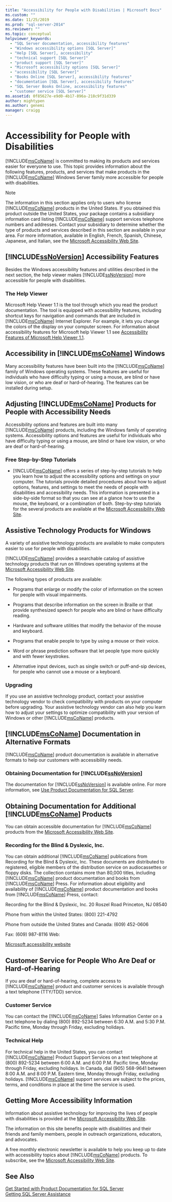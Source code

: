 ```yaml
---
title: "Accessibility for People with Disabilities | Microsoft Docs"
ms.custom: ""
ms.date: 11/25/2019
ms.prod: "sql-server-2014"
ms.reviewer: ""
ms.topic: conceptual
helpviewer_keywords: 
  - "SQL Server documentation, accessibility features"
  - "Windows accessibility options [SQL Server]"
  - "Help [SQL Server], accessibility"
  - "technical support [SQL Server]"
  - "product support [SQL Server]"
  - "Microsoft accessibility options [SQL Server]"
  - "accessibility [SQL Server]"
  - "Books Online [SQL Server], accessibility features"
  - "documentation [SQL Server], accessibility features"
  - "SQL Server Books Online, accessibility features"
  - "customer service [SQL Server]"
ms.assetid: 0f85627e-e9d0-4b17-896a-218c9f31d339
author: mightypen
ms.author: genemi
manager: craigg
---
```

# Accessibility for People with Disabilities
  [!INCLUDE[msCoName](../includes/msconame-md.md)] is committed to making its products and services easier for everyone to use. This topic provides information about the following features, products, and services that make products in the [!INCLUDE[msCoName](../includes/msconame-md.md)] Windows Server family more accessible for people with disabilities.  
  
> [!NOTE]  
>  The information in this section applies only to users who license [!INCLUDE[msCoName](../includes/msconame-md.md)] products in the United States. If you obtained this product outside the United States, your package contains a subsidiary information card listing [!INCLUDE[msCoName](../includes/msconame-md.md)] support services telephone numbers and addresses. Contact your subsidiary to determine whether the type of products and services described in this section are available in your area. For more information, available in English, French, Spanish, Chinese, Japanese, and Italian, see the [Microsoft Accessibility Web Site](https://go.microsoft.com/fwlink/?LinkID=8287).  
  
## [!INCLUDE[ssNoVersion](../includes/ssnoversion-md.md)] Accessibility Features  
 Besides the Windows accessibility features and utilities described in the next section, the help viewer makes [!INCLUDE[ssNoVersion](../includes/ssnoversion-md.md)] more accessible for people with disabilities.  
  
### The Help Viewer  
 Microsoft Help Viewer 1.1 is the tool through which you read the product documentation. The tool is equipped with accessibility features, including shortcut keys for navigation and commands that are included in [!INCLUDE[msCoName](../includes/msconame-md.md)] Internet Explorer. For example, it lets you change the colors of the display on your computer screen. For information about accessibility features for Microsoft help Viewer 1.1 see [Accessibility Features of Microsoft Help Viewer 1.1](https://go.microsoft.com/fwlink/?LinkID=220144).  
  
## Accessibility in [!INCLUDE[msCoName](../includes/msconame-md.md)] Windows  
 Many accessibility features have been built into the [!INCLUDE[msCoName](../includes/msconame-md.md)] family of Windows operating systems. These features are useful for individuals who have difficulty typing or using a mouse, are blind or have low vision, or who are deaf or hard-of-hearing. The features can be installed during setup.  
  
## Adjusting [!INCLUDE[msCoName](../includes/msconame-md.md)] Products for People with Accessibility Needs  
 Accessibility options and features are built into many [!INCLUDE[msCoName](../includes/msconame-md.md)] products, including the Windows family of operating systems. Accessibility options and features are useful for individuals who have difficulty typing or using a mouse, are blind or have low vision, or who are deaf or hard-of-hearing.  
  
### Free Step-by-Step Tutorials  
  
-   [!INCLUDE[msCoName](../includes/msconame-md.md)] offers a series of step-by-step tutorials to help you learn how to adjust the accessibility options and settings on your computer. The tutorials provide detailed procedures about how to adjust options, features, and settings to meet the needs of people with disabilities and accessibility needs. This information is presented in a side-by-side format so that you can see at a glance how to use the mouse, the keyboard, or a combination of both. Step-by-step tutorials for the several products are available at the [Microsoft Accessibility Web Site](https://go.microsoft.com/fwlink/?LinkID=67163).  
  
## Assistive Technology Products for Windows  
 A variety of assistive technology products are available to make computers easier to use for people with disabilities.  
  
 [!INCLUDE[msCoName](../includes/msconame-md.md)] provides a searchable catalog of assistive technology products that run on Windows operating systems at the [Microsoft Accessibility Web Site](https://go.microsoft.com/fwlink/?LinkID=67166).  
  
 The following types of products are available:  
  
-   Programs that enlarge or modify the color of information on the screen for people with visual impairments.  
  
-   Programs that describe information on the screen in Braille or that provide synthesized speech for people who are blind or have difficulty reading.  
  
-   Hardware and software utilities that modify the behavior of the mouse and keyboard.  
  
-   Programs that enable people to type by using a mouse or their voice.  
  
-   Word or phrase prediction software that let people type more quickly and with fewer keystrokes.  
  
-   Alternative input devices, such as single switch or puff-and-sip devices, for people who cannot use a mouse or a keyboard.  
  
### Upgrading  
 If you use an assistive technology product, contact your assistive technology vendor to check compatibility with products on your computer before upgrading. Your assistive technology vendor can also help you learn how to adjust your settings to optimize compatibility with your version of Windows or other [!INCLUDE[msCoName](../includes/msconame-md.md)] products.  
  
## [!INCLUDE[msCoName](../includes/msconame-md.md)] Documentation in Alternative Formats  
 [!INCLUDE[msCoName](../includes/msconame-md.md)] product documentation is available in alternative formats to help our customers with accessibility needs.  
  
### Obtaining Documentation for [!INCLUDE[ssNoVersion](../includes/ssnoversion-md.md)]  
 The documentation for [!INCLUDE[ssNoVersion](../includes/ssnoversion-md.md)] is available online. For more information, see [Use Product Documentation for SQL Server](../2014-toc/index.yml).  
  
## Obtaining Documentation for Additional [!INCLUDE[msCoName](../includes/msconame-md.md)] Products  
 You can obtain accessible documentation for [!INCLUDE[msCoName](../includes/msconame-md.md)] products from the [Microsoft Accessibility Web Site](https://go.microsoft.com/fwlink/?LinkID=67164).  
  
### Recording for the Blind & Dyslexic, Inc.  
 You can obtain additional [!INCLUDE[msCoName](../includes/msconame-md.md)] publications from Recording for the Blind & Dyslexic, Inc. These documents are distributed to registered, eligible members of the distribution service on audiocassettes or floppy disks. The collection contains more than 80,000 titles, including [!INCLUDE[msCoName](../includes/msconame-md.md)] product documentation and books from [!INCLUDE[msCoName](../includes/msconame-md.md)] Press. For information about eligibility and availability of [!INCLUDE[msCoName](../includes/msconame-md.md)] product documentation and books from [!INCLUDE[msCoName](../includes/msconame-md.md)] Press, contact:  
  
 Recording for the Blind & Dyslexic, Inc. 20 Roszel Road Princeton, NJ 08540  
  
 Phone from within the United States: (800) 221-4792  
  
 Phone from outside the United States and Canada: (609) 452-0606  
  
 Fax: (609) 987-8116 Web: 

[Microsoft accessibility website](https://www.microsoft.com/accessibility/)  
  
## Customer Service for People Who Are Deaf or Hard-of-Hearing  
 If you are deaf or hard-of-hearing, complete access to [!INCLUDE[msCoName](../includes/msconame-md.md)] product and customer services is available through a text telephone (TTY/TDD) service.  
  
### Customer Service  
 You can contact the [!INCLUDE[msCoName](../includes/msconame-md.md)] Sales Information Center on a text telephone by dialing (800) 892-5234 between 6:30 A.M. and 5:30 P.M. Pacific time, Monday through Friday, excluding holidays.  
  
### Technical Help  
 For technical help in the United States, you can contact [!INCLUDE[msCoName](../includes/msconame-md.md)] Product Support Services on a text telephone at (800) 892-5234 between 6:00 A.M. and 6:00 P.M. Pacific time, Monday through Friday, excluding holidays. In Canada, dial (905) 568-9641 between 8:00 A.M. and 8:00 P.M. Eastern time, Monday through Friday, excluding holidays. [!INCLUDE[msCoName](../includes/msconame-md.md)] support services are subject to the prices, terms, and conditions in place at the time the service is used.  
  
## Getting More Accessibility Information  
 Information about assistive technology for improving the lives of people with disabilities is provided at the [Microsoft Accessibility Web Site](https://go.microsoft.com/fwlink/?LinkID=8287).  
  
 The information on this site benefits people with disabilities and their friends and family members, people in outreach organizations, educators, and advocates.  
  
 A free monthly electronic newsletter is available to help you keep up to date with accessibility topics about [!INCLUDE[msCoName](../includes/msconame-md.md)] products. To subscribe, see the [Microsoft Accessibility Web Site](https://go.microsoft.com/fwlink/?LinkID=8287).  
  
## See Also  
 [Get Started with Product Documentation for SQL Server](../2014-toc/index.yml)   
 [Getting SQL Server Assistance](getting-sql-server-assistance.md)  
  
  
